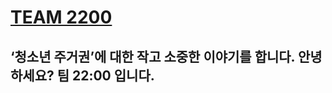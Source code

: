 
# [TEAM 2200](https://gyeon2357.github.io/team2200/ "link")

## ‘청소년 주거권’에 대한 작고 소중한 이야기를 합니다. 안녕하세요? 팀 22:00 입니다.

